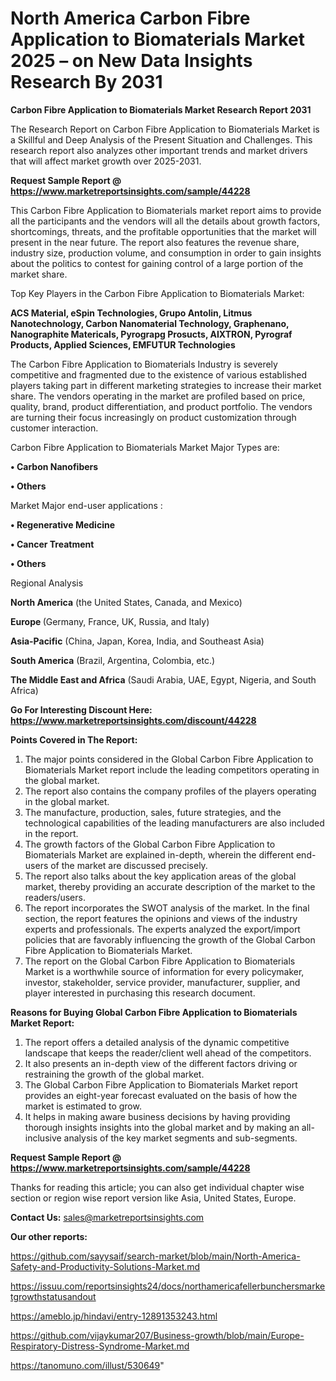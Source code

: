 # North America Carbon Fibre Application to Biomaterials Market 2025 – on New Data Insights Research By 2031

<strong>Carbon Fibre Application to Biomaterials Market Research Report 2031</strong>

The Research Report on Carbon Fibre Application to Biomaterials Market is a Skillful and Deep Analysis of the Present Situation and Challenges. This research report also analyzes other important trends and market drivers that will affect market growth over 2025-2031.

<strong>Request Sample Report @ <a href=https://www.marketreportsinsights.com/sample/44228>https://www.marketreportsinsights.com/sample/44228</a></strong>

This Carbon Fibre Application to Biomaterials market report aims to provide all the participants and the vendors will all the details about growth factors, shortcomings, threats, and the profitable opportunities that the market will present in the near future. The report also features the revenue share, industry size, production volume, and consumption in order to gain insights about the politics to contest for gaining control of a large portion of the market share.

Top Key Players in the Carbon Fibre Application to Biomaterials Market:

<strong>ACS Material, eSpin Technologies, Grupo Antolin, Litmus Nanotechnology, Carbon Nanomaterial Technology, Graphenano, Nanographite Matericals, Pyrograpg Prosucts, AIXTRON, Pyrograf Products, Applied Sciences, EMFUTUR Technologies</strong>

The Carbon Fibre Application to Biomaterials Industry is severely competitive and fragmented due to the existence of various established players taking part in different marketing strategies to increase their market share. The vendors operating in the market are profiled based on price, quality, brand, product differentiation, and product portfolio. The vendors are turning their focus increasingly on product customization through customer interaction.

Carbon Fibre Application to Biomaterials Market Major Types are:

<strong>•  Carbon Nanofibers

•  Others</strong>

Market Major end-user applications :

<strong>•  Regenerative Medicine

•  Cancer Treatment

•  Others</strong>

Regional Analysis

</u><strong><b>North America</b></strong> (the United States, Canada, and Mexico)

<strong><b>Europe </b></strong>(Germany, France, UK, Russia, and Italy)

<strong><b>Asia-Pacific</b></strong> (China, Japan, Korea, India, and Southeast Asia)

<strong><b>South America</b></strong> (Brazil, Argentina, Colombia, etc.)

<strong><b>The Middle East and Africa</b></strong> (Saudi Arabia, UAE, Egypt, Nigeria, and South Africa)

<strong>Go For Interesting Discount Here: <a href=https://www.marketreportsinsights.com/discount/44228>https://www.marketreportsinsights.com/discount/44228</a></strong>

<strong>Points Covered in The Report:</strong>
<ol>
  <li>The major points considered in the Global Carbon Fibre Application to Biomaterials Market report include the leading competitors operating in the global market.</li>
  <li>The report also contains the company profiles of the players operating in the global market.</li>
  <li>The manufacture, production, sales, future strategies, and the technological capabilities of the leading manufacturers are also included in the report.</li>
  <li>The growth factors of the Global Carbon Fibre Application to Biomaterials Market are explained in-depth, wherein the different end-users of the market are discussed precisely.</li>
  <li>The report also talks about the key application areas of the global market, thereby providing an accurate description of the market to the readers/users.</li>
  <li>The report incorporates the SWOT analysis of the market. In the final section, the report features the opinions and views of the industry experts and professionals. The experts analyzed the export/import policies that are favorably influencing the growth of the Global Carbon Fibre Application to Biomaterials Market.</li>
  <li>The report on the Global Carbon Fibre Application to Biomaterials Market is a worthwhile source of information for every policymaker, investor, stakeholder, service provider, manufacturer, supplier, and player interested in purchasing this research document.</li>
</ol>
<strong>Reasons for Buying Global Carbon Fibre Application to Biomaterials Market Report:</strong>

<ol>
  <li>The report offers a detailed analysis of the dynamic competitive landscape that keeps the reader/client well ahead of the competitors.</li>
  <li>It also presents an in-depth view of the different factors driving or restraining the growth of the global market.</li>
  <li>The Global Carbon Fibre Application to Biomaterials Market report provides an eight-year forecast evaluated on the basis of how the market is estimated to grow.</li>
  <li>It helps in making aware business decisions by having providing thorough insights insights into the global market and by making an all-inclusive analysis of the key market segments and sub-segments.</li>
</ol>
<strong>Request Sample Report @ <a href=https://www.marketreportsinsights.com/sample/44228>https://www.marketreportsinsights.com/sample/44228</a></strong>


Thanks for reading this article; you can also get individual chapter wise section or region wise report version like Asia, United States, Europe.

<strong>Contact Us:</strong>
sales@marketreportsinsights.com

<strong>Our other reports:</strong>

<a href=https://github.com/sayysaif/search-market/blob/main/North-America-Safety-and-Productivity-Solutions-Market.md>https://github.com/sayysaif/search-market/blob/main/North-America-Safety-and-Productivity-Solutions-Market.md</a>

<a href=https://issuu.com/reportsinsights24/docs/northamericafellerbunchersmarketgrowthstatusandout>https://issuu.com/reportsinsights24/docs/northamericafellerbunchersmarketgrowthstatusandout</a>

<a href=https://ameblo.jp/hindavi/entry-12891353243.html>https://ameblo.jp/hindavi/entry-12891353243.html</a>

<a href=https://github.com/vijaykumar207/Business-growth/blob/main/Europe-Respiratory-Distress-Syndrome-Market.md>https://github.com/vijaykumar207/Business-growth/blob/main/Europe-Respiratory-Distress-Syndrome-Market.md</a>

<a href=https://tanomuno.com/illust/530649>https://tanomuno.com/illust/530649</a>"
